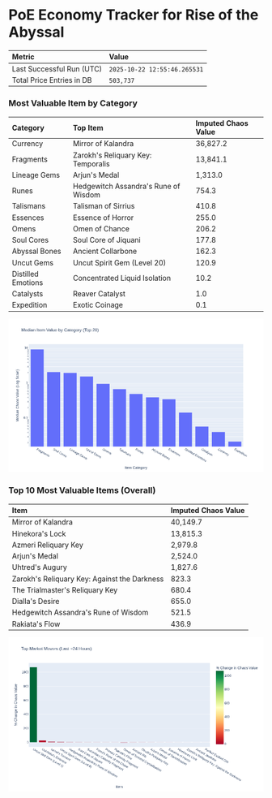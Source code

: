 # PoE Economy Tracker for Rise of the Abyssal

<!-- START_MAINTENANCE -->
| Metric | Value |
|:---|:---|
| Last Successful Run (UTC) | `2025-10-22 12:55:46.265531` |
| Total Price Entries in DB | `503,737` |

<!-- END_MAINTENANCE -->

<!-- START_DATAFRAME_DEBUG -->
<!-- END_DATAFRAME_DEBUG -->

<!-- START_CATEGORY_ANALYSIS -->
### Most Valuable Item by Category
| Category | Top Item | Imputed Chaos Value |
| :--- | :--- | :--- |
| Currency | Mirror of Kalandra | 36,827.2 |
| Fragments | Zarokh's Reliquary Key: Temporalis | 13,841.1 |
| Lineage Gems | Arjun's Medal | 1,313.0 |
| Runes | Hedgewitch Assandra's Rune of Wisdom | 754.3 |
| Talismans | Talisman of Sirrius | 410.8 |
| Essences | Essence of Horror | 255.0 |
| Omens | Omen of Chance | 206.2 |
| Soul Cores | Soul Core of Jiquani | 177.8 |
| Abyssal Bones | Ancient Collarbone | 162.3 |
| Uncut Gems | Uncut Spirit Gem (Level 20) | 120.9 |
| Distilled Emotions | Concentrated Liquid Isolation | 10.2 |
| Catalysts | Reaver Catalyst | 1.0 |
| Expedition | Exotic Coinage | 0.1 |


![Category Analysis Chart](charts/category_analysis.png)
<!-- END_ANALYSIS -->

<!-- START_ANALYSIS -->
### Top 10 Most Valuable Items (Overall)
| Item | Imputed Chaos Value |
| :--- | :--- |
| Mirror of Kalandra | 40,149.7 |
| Hinekora's Lock | 13,815.3 |
| Azmeri Reliquary Key | 2,979.8 |
| Arjun's Medal | 2,524.0 |
| Uhtred's Augury | 1,827.6 |
| Zarokh's Reliquary Key: Against the Darkness | 823.3 |
| The Trialmaster's Reliquary Key | 680.4 |
| Dialla's Desire | 655.0 |
| Hedgewitch Assandra's Rune of Wisdom | 521.5 |
| Rakiata's Flow | 436.9 |


![Market Movers Chart](charts/market_movers.png)
<!-- END_ANALYSIS -->
